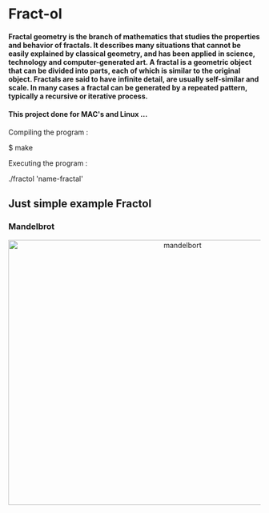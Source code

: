 <h1> Fract-ol </h1>

<h4>Fractal geometry is the branch of mathematics that studies the properties and behavior of fractals.
It describes many situations that cannot be easily explained by classical geometry, and has been applied in science,
technology and computer-generated art.
A fractal is a geometric object that can be divided into parts, each of which is similar to the original object.
Fractals are said to have infinite detail, are usually self-similar and scale. In many cases a fractal can be generated by a repeated pattern,
typically a recursive or iterative process.</h4>

<h4>This project done for MAC's and Linux ...</h4>

Compiling the program :

$ make

Executing the program :

./fractol 'name-fractal'

<h2>Just simple example Fractol</h2>

<h3>Mandelbrot</h3>
<p align="center">
  <img width="680" height="530" src="/img/mandelbrot.bmp" alt="mandelbort"/>
</p>

